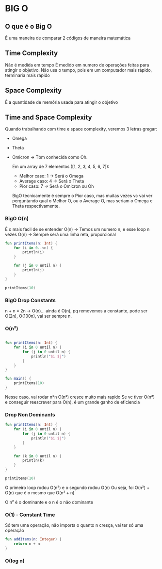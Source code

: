 # BIG O

## O que é o Big O

É uma maneira de comparar 2 códigos de maneira matemática

## Time Complexity

Não é medida em tempo
É medido em numero de operações feitas para atingir o objetivo.
Não usa o tempo, pois em um computador mais rápido, terminaria mais rápido

## Space Complexity

É a quantidade de memória usada para atingir o objetivo

## Time and Space Complexity

Quando trabalhando com time e space complexity, veremos 3 letras gregar:

- Omega
- Theta
- Omicron -> Tbm conhecida como Oh.

  Em um array de 7 elementos ([1, 2, 3, 4, 5, 6, 7]):
  - Melhor caso: 1 -> Será o Omega
  - Average caso: 4 -> Será o Theta
  - Pior caso: 7 -> Será o Omicron ou Oh

  BigO técnicamente é sempre o Pior caso, mas muitas vezes vc vai ver perguntando qual o Melhor O, ou o Average O, mas
  seriam o Omega e Theta respectivamente.

### BigO O(n)

É o mais facil de se entender
O(n) -> Temos um numero n, e esse loop n vezes
O(n) -> Sempre será uma linha reta, proporcional

```kotlin
fun printItems(n: Int) {
    for (i in 0..<n) {
        println(i)
    }

    for (j in 0 until n) {
        println(j)
    }
}

printItems(10)

```

### BigO Drop Constants

n + n = 2n -> O(n)... ainda é O(n), pq removemos a constante, pode ser O(2n), O(100n), vai ser sempre n.

### O(n²)

```kotlin

fun printItems(n: Int) {
    for (i in 0 until n) {
        for (j in 0 until n) {
            println("$i $j")
        }
    }
}

fun main() {
    printItems(10)
}
```

Nesse caso, vai rodar n*n
O(n²) cresce muito mais rapido
Se vc tiver O(n²) e conseguir reescrever para O(n), é um grande ganho de eficiencia

### Drop Non Dominants

```kotlin
fun printItems(n: Int) {
    for (i in 0 until n) {
        for (j in 0 until n) {
            println("$i $j")
        }
    }

    for (k in 0 until n) {
        println(k)
    }
}

printItems(10)
```

O primeiro loop rodou O(n²) e o segundo rodou O(n)
Ou seja, foi O(n²) + O(n) que é o mesmo que O(n² + n)

O n² é o dominante e o n é o não dominante

### O(1) - Constant Time

Só tem uma operação, não importa o quanto n cresça, vai ter só uma operação

```kotlin
fun addItems(n: Integer) {
    return n + n
}
```

### O(log n)
